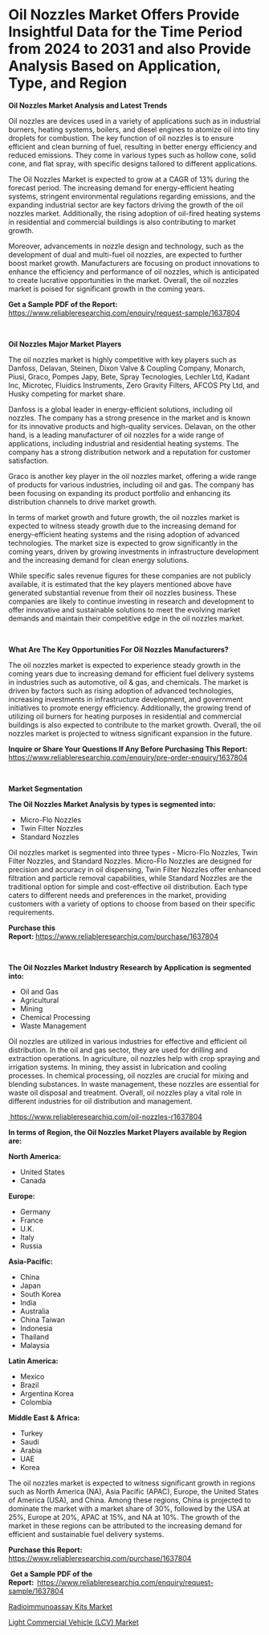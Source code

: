 <p><h1>Oil Nozzles Market Offers Provide Insightful Data for the Time Period from 2024 to 2031 and also Provide Analysis Based on Application, Type, and Region</h1></p><p><strong>Oil Nozzles Market Analysis and Latest Trends</strong></p>
<p><p>Oil nozzles are devices used in a variety of applications such as in industrial burners, heating systems, boilers, and diesel engines to atomize oil into tiny droplets for combustion. The key function of oil nozzles is to ensure efficient and clean burning of fuel, resulting in better energy efficiency and reduced emissions. They come in various types such as hollow cone, solid cone, and flat spray, with specific designs tailored to different applications.</p><p>The Oil Nozzles Market is expected to grow at a CAGR of 13% during the forecast period. The increasing demand for energy-efficient heating systems, stringent environmental regulations regarding emissions, and the expanding industrial sector are key factors driving the growth of the oil nozzles market. Additionally, the rising adoption of oil-fired heating systems in residential and commercial buildings is also contributing to market growth.</p><p>Moreover, advancements in nozzle design and technology, such as the development of dual and multi-fuel oil nozzles, are expected to further boost market growth. Manufacturers are focusing on product innovations to enhance the efficiency and performance of oil nozzles, which is anticipated to create lucrative opportunities in the market. Overall, the oil nozzles market is poised for significant growth in the coming years.</p></p>
<p><strong>Get a Sample PDF of the Report:&nbsp;</strong> <a href="https://www.reliableresearchiq.com/enquiry/request-sample/1637804">https://www.reliableresearchiq.com/enquiry/request-sample/1637804</a></p>
<p>&nbsp;</p>
<p><strong>Oil Nozzles Major Market Players</strong></p>
<p><p>The oil nozzles market is highly competitive with key players such as Danfoss, Delavan, Steinen, Dixon Valve & Coupling Company, Monarch, Piusi, Graco, Pompes Japy, Bete, Spray Tecnologies, Lechler Ltd, Kadant Inc, Microtec, Fluidics Instruments, Zero Gravity Filters, AFCOS Pty Ltd, and Husky competing for market share.</p><p>Danfoss is a global leader in energy-efficient solutions, including oil nozzles. The company has a strong presence in the market and is known for its innovative products and high-quality services. Delavan, on the other hand, is a leading manufacturer of oil nozzles for a wide range of applications, including industrial and residential heating systems. The company has a strong distribution network and a reputation for customer satisfaction.</p><p>Graco is another key player in the oil nozzles market, offering a wide range of products for various industries, including oil and gas. The company has been focusing on expanding its product portfolio and enhancing its distribution channels to drive market growth.</p><p>In terms of market growth and future growth, the oil nozzles market is expected to witness steady growth due to the increasing demand for energy-efficient heating systems and the rising adoption of advanced technologies. The market size is expected to grow significantly in the coming years, driven by growing investments in infrastructure development and the increasing demand for clean energy solutions.</p><p>While specific sales revenue figures for these companies are not publicly available, it is estimated that the key players mentioned above have generated substantial revenue from their oil nozzles business. These companies are likely to continue investing in research and development to offer innovative and sustainable solutions to meet the evolving market demands and maintain their competitive edge in the oil nozzles market.</p></p>
<p>&nbsp;</p>
<p><strong>What Are The Key Opportunities For Oil Nozzles Manufacturers?</strong></p>
<p><p>The oil nozzles market is expected to experience steady growth in the coming years due to increasing demand for efficient fuel delivery systems in industries such as automotive, oil & gas, and chemicals. The market is driven by factors such as rising adoption of advanced technologies, increasing investments in infrastructure development, and government initiatives to promote energy efficiency. Additionally, the growing trend of utilizing oil burners for heating purposes in residential and commercial buildings is also expected to contribute to the market growth. Overall, the oil nozzles market is projected to witness significant expansion in the future.</p></p>
<p><strong>Inquire or Share Your Questions If Any Before Purchasing This Report:</strong> <a href="https://www.reliableresearchiq.com/enquiry/pre-order-enquiry/1637804">https://www.reliableresearchiq.com/enquiry/pre-order-enquiry/1637804</a></p>
<p>&nbsp;</p>
<p><strong>Market Segmentation</strong></p>
<p><strong>The Oil Nozzles Market Analysis by types is segmented into:</strong></p>
<p><ul><li>Micro-Flo Nozzles</li><li>Twin Filter Nozzles</li><li>Standard Nozzles</li></ul></p>
<p><p>Oil nozzles market is segmented into three types - Micro-Flo Nozzles, Twin Filter Nozzles, and Standard Nozzles. Micro-Flo Nozzles are designed for precision and accuracy in oil dispensing, Twin Filter Nozzles offer enhanced filtration and particle removal capabilities, while Standard Nozzles are the traditional option for simple and cost-effective oil distribution. Each type caters to different needs and preferences in the market, providing customers with a variety of options to choose from based on their specific requirements.</p></p>
<p><strong>Purchase this Report:&nbsp;</strong><a href="https://www.reliableresearchiq.com/purchase/1637804">https://www.reliableresearchiq.com/purchase/1637804</a></p>
<p>&nbsp;</p>
<p><strong>The Oil Nozzles Market Industry Research by Application is segmented into:</strong></p>
<p><ul><li>Oil and Gas</li><li>Agricultural</li><li>Mining</li><li>Chemical Processing</li><li>Waste Management</li></ul></p>
<p><p>Oil nozzles are utilized in various industries for effective and efficient oil distribution. In the oil and gas sector, they are used for drilling and extraction operations. In agriculture, oil nozzles help with crop spraying and irrigation systems. In mining, they assist in lubrication and cooling processes. In chemical processing, oil nozzles are crucial for mixing and blending substances. In waste management, these nozzles are essential for waste oil disposal and treatment. Overall, oil nozzles play a vital role in different industries for oil distribution and management.</p></p>
<p><a href="https://www.reliableresearchiq.com/oil-nozzles-r1637804">&nbsp;https://www.reliableresearchiq.com/oil-nozzles-r1637804</a></p>
<p><strong>In terms of Region, the Oil Nozzles Market Players available by Region are:</strong></p>
<p>
    <p> <strong> North America: </strong>
        <ul>
            <li>United States</li>
            <li>Canada</li>
        </ul>
        </p> 
    <p> <strong> Europe: </strong>
        <ul>
            <li>Germany</li>
            <li>France</li>
            <li>U.K.</li>
            <li>Italy</li>
            <li>Russia</li>
        </ul>
        </p> 
    <p> <strong> Asia-Pacific: </strong>
        <ul>
            <li>China</li>
            <li>Japan</li>
            <li>South Korea</li>
            <li>India</li>
            <li>Australia</li>
            <li>China Taiwan</li>
            <li>Indonesia</li>
            <li>Thailand</li>
            <li>Malaysia</li>
        </ul>
        </p> 
    <p> <strong> Latin America: </strong>
        <ul>
            <li>Mexico</li>
            <li>Brazil</li>
            <li>Argentina Korea</li>
            <li>Colombia</li>
        </ul>
        </p> 
    <p> <strong> Middle East & Africa: </strong>
        <ul>
            <li>Turkey</li>
            <li>Saudi</li>
            <li>Arabia</li>
            <li>UAE</li>
            <li>Korea</li>
        </ul>
    </p>
    </p>
<p><p>The oil nozzles market is expected to witness significant growth in regions such as North America (NA), Asia Pacific (APAC), Europe, the United States of America (USA), and China. Among these regions, China is projected to dominate the market with a market share of 30%, followed by the USA at 25%, Europe at 20%, APAC at 15%, and NA at 10%. The growth of the market in these regions can be attributed to the increasing demand for efficient and sustainable fuel delivery systems.</p></p>
<p><strong>Purchase this Report: </strong><a href="https://www.reliableresearchiq.com/purchase/1637804">https://www.reliableresearchiq.com/purchase/1637804</a></p>
<p>&nbsp;<strong>Get a Sample PDF of the Report:&nbsp;&nbsp;</strong><a href="https://www.reliableresearchiq.com/enquiry/request-sample/1637804">https://www.reliableresearchiq.com/enquiry/request-sample/1637804</a></p>
<p><strong></strong></p>
<p><p><a href="https://github.com/markusgodoy/Market-Research-Report-List-4/blob/main/radioimmunoassay-kits-market.md">Radioimmunoassay Kits Market</a></p><p><a href="https://www.linkedin.com/pulse/light-commercial-vehicle-lcv-market-research-report-includes-analysis-edshf?trackingId=DkuH5IbRSVCvC%2BdbEFATdw%3D%3D">Light Commercial Vehicle (LCV) Market</a></p></p>